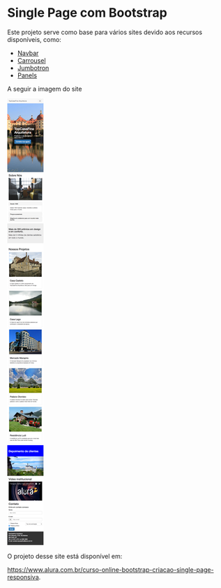 # Single Page com Bootstrap
Este projeto serve como base para vários sites devido aos recursos disponíveis, como:

- [Navbar](https://getbootstrap.com/docs/3.3/components/#navbar)
- [Carrousel](https://getbootstrap.com/docs/3.3/javascript/#carousel)
- [Jumbotron](https://getbootstrap.com/docs/3.3/components/#jumbotron)
- [Panels](https://getbootstrap.com/docs/3.3/components/#panels)

A seguir a imagem do site

![Imagem do site](https://github.com/MiqSA/singlepage/blob/master/template.png)




O projeto desse site está disponível em: 

<https://www.alura.com.br/curso-online-bootstrap-criacao-single-page-responsiva>.
